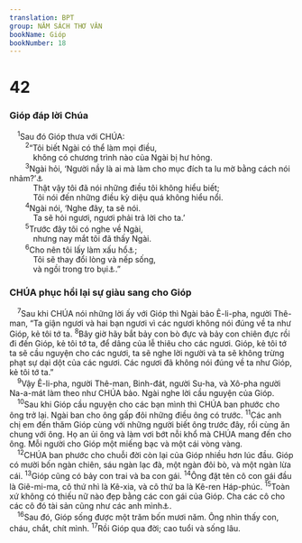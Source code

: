 ```yaml
---
translation: BPT
group: NĂM SÁCH THƠ VĂN
bookName: Gióp 
bookNumber: 18
---
```


<div class="title"><h1>42</h1><h3>Gióp đáp lời Chúa</h3></div>
<span class="verse giop_42_1"> <sup>1</sup>Sau đó Gióp thưa với CHÚA:<br/></span>
<span class="verse giop_42_2">  <sup>2</sup>“Tôi biết Ngài có thể làm mọi điều,<br/>   không có chương trình nào của Ngài bị hư hỏng.<br/></span>
<span class="verse giop_42_3">  <sup>3</sup>Ngài hỏi, ‘Người nầy là ai mà làm cho mục đích ta lu mờ bằng cách nói nhảm?’<a data-toggle="tooltip" data-placement="bottom" title="Hay “Người nầy là ai mà đưa ra những ý kiến lu mờ bằng những lời nói dại dột?”">⚓</a><br/>   Thật vậy tôi đã nói những điều tôi không hiểu biết;<br/>   Tôi nói đến những điều kỳ diệu quá không hiểu nổi.<br/></span>
<span class="verse giop_42_4">  <sup>4</sup>Ngài nói, ‘Nghe đây, ta sẽ nói.<br/>   Ta sẽ hỏi ngươi, ngươi phải trả lời cho ta.’<br/></span>
<span class="verse giop_42_5">  <sup>5</sup>Trước đây tôi có nghe về Ngài,<br/>   nhưng nay mắt tôi đã thấy Ngài.<br/></span>
<span class="verse giop_42_6">  <sup>6</sup>Cho nên tôi lấy làm xấu hổ<a data-toggle="tooltip" data-placement="bottom" title="Hay “Tôi xin rút lại lời tôi đã nói.”">⚓</a>;<br/>   Tôi sẽ thay đổi lòng và nếp sống,<br/>   và ngồi trong tro bụi<a data-toggle="tooltip" data-placement="bottom" title="Người ta ngồi trong tro bụi để chứng tỏ sự đau buồn về điều gì đó.">⚓</a>.”<br/></span>
<div class="title"><h3>CHÚA phục hồi lại sự giàu sang cho Gióp</h3></div>
<span class="verse giop_42_7"> <sup>7</sup>Sau khi CHÚA nói những lời ấy với Gióp thì Ngài bảo Ê-li-pha, người Thê-man, “Ta giận ngươi và hai bạn ngươi vì các ngươi không nói đúng về ta như Gióp, kẻ tôi tớ ta.</span>
<span class="verse giop_42_8"><sup>8</sup>Bây giờ hãy bắt bảy con bò đực và bảy con chiên đực rồi đi đến Gióp, kẻ tôi tớ ta, để dâng của lễ thiêu cho các ngươi. Gióp, kẻ tôi tớ ta sẽ cầu nguyện cho các ngươi, ta sẽ nghe lời người và ta sẽ không trừng phạt sự dại dột của các ngươi. Các ngươi đã không nói đúng về ta như Gióp, kẻ tôi tớ ta.”<br/></span>
<span class="verse giop_42_9"> <sup>9</sup>Vậy Ê-li-pha, người Thê-man, Binh-đát, người Su-ha, và Xô-pha người Na-a-mát làm theo như CHÚA bảo. Ngài nghe lời cầu nguyện của Gióp.<br/></span>
<span class="verse giop_42_10"> <sup>10</sup>Sau khi Gióp cầu nguyện cho các bạn mình thì CHÚA ban phước cho ông trở lại. Ngài ban cho ông gấp đôi những điều ông có trước.</span>
<span class="verse giop_42_11"><sup>11</sup>Các anh chị em đến thăm Gióp cùng với những người biết ông trước đây, rồi cùng ăn chung với ông. Họ an ủi ông và làm vơi bớt nỗi khổ mà CHÚA mang đến cho ông. Mỗi người cho Gióp một miếng bạc và một cái vòng vàng.<br/></span>
<span class="verse giop_42_12"> <sup>12</sup>CHÚA ban phước cho chuỗi đời còn lại của Gióp nhiều hơn lúc đầu. Gióp có mười bốn ngàn chiên, sáu ngàn lạc đà, một ngàn đôi bò, và một ngàn lừa cái.</span>
<span class="verse giop_42_13"><sup>13</sup>Gióp cũng có bảy con trai và ba con gái.</span>
<span class="verse giop_42_14"><sup>14</sup>Ông đặt tên cô con gái đầu là Giê-mi-ma, cô thứ nhì là Kê-xia, và cô thứ ba là Kê-ren Háp-phúc.</span>
<span class="verse giop_42_15"><sup>15</sup>Toàn xứ không có thiếu nữ nào đẹp bằng các con gái của Gióp. Cha các cô cho các cô đó tài sản cũng như các anh mình<a data-toggle="tooltip" data-placement="bottom" title="Theo tục lệ xứ Do-thái thì tài sản được chia cho con trai, nhưng ở đây con gái của Giúp cũng được chia tài sản.">⚓</a>.<br/></span>
<span class="verse giop_42_16"> <sup>16</sup>Sau đó, Gióp sống được một trăm bốn mươi năm. Ông nhìn thấy con, cháu, chắt, chít mình.</span>
<span class="verse giop_42_17"><sup>17</sup>Rồi Gióp qua đời; cao tuổi và sống lâu.<br/></span>
